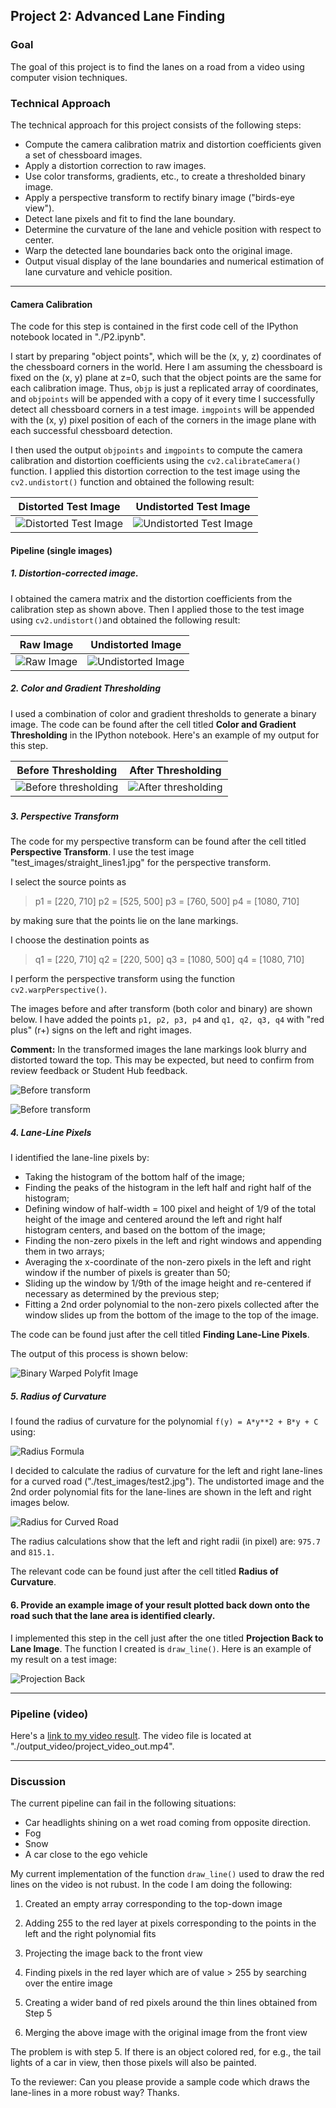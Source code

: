 ## Project 2: Advanced Lane Finding

### Goal

The goal of this project is to find the lanes on a road from a video using computer vision techniques.

### Technical Approach

The technical approach for this project consists of the following steps:

* Compute the camera calibration matrix and distortion coefficients given a set of chessboard images.
* Apply a distortion correction to raw images.
* Use color transforms, gradients, etc., to create a thresholded binary image.
* Apply a perspective transform to rectify binary image ("birds-eye view").
* Detect lane pixels and fit to find the lane boundary.
* Determine the curvature of the lane and vehicle position with respect to center.
* Warp the detected lane boundaries back onto the original image.
* Output visual display of the lane boundaries and numerical estimation of lane curvature and vehicle position.

---

#### Camera Calibration

The code for this step is contained in the first code cell of the IPython notebook located in "./P2.ipynb".  

I start by preparing "object points", which will be the (x, y, z) coordinates of the chessboard corners in the world. Here I am assuming the chessboard is fixed on the (x, y) plane at z=0, such that the object points are the same for each calibration image.  Thus, `objp` is just a replicated array of coordinates, and `objpoints` will be appended with a copy of it every time I successfully detect all chessboard corners in a test image.  `imgpoints` will be appended with the (x, y) pixel position of each of the corners in the image plane with each successful chessboard detection.  

I then used the output `objpoints` and `imgpoints` to compute the camera calibration and distortion coefficients using the `cv2.calibrateCamera()` function.  I applied this distortion correction to the test image using the `cv2.undistort()` function and obtained the following result: 

|                    Distorted Test Image                     |                   Undistorted Test Image                    |
| :---------------------------------------------------------: | :---------------------------------------------------------: |
| ![Distorted Test Image](./camera_cal/test/calibration1.jpg) | ![Undistorted Test Image](./camera_cal/test/calibrated.jpg) |



#### Pipeline (single images)

##### 1. Distortion-corrected image.

I obtained the camera matrix and the distortion coefficients from the calibration step as shown above. Then I applied those to the test image using `cv2.undistort()`and obtained the following result:

|                    Raw Image                    |                      Undistorted Image                       |
| :---------------------------------------------: | :----------------------------------------------------------: |
| ![Raw Image](./test_images/straight_lines1.jpg) | ![Undistorted Image](./test_images/straight_lines1_undist.jpg) |

##### 2. Color and Gradient Thresholding

I used a combination of color and gradient thresholds to generate a binary image.  The code can be found after the cell titled **Color and Gradient Thresholding** in the IPython notebook.  Here's an example of my output for this step.



|                     Before Thresholding                      |                      After Thresholding                      |
| :----------------------------------------------------------: | :----------------------------------------------------------: |
| ![Before thresholding](./output_images/image_unwarped_color.jpg) | ![After thresholding](./output_images/image_unwarped_binary.jpg) |

##### 

##### 3. Perspective Transform

The code for my perspective transform can be found after the cell titled **Perspective Transform**. I use the test image "test_images/straight_lines1.jpg" for the perspective transform. 

I select the source points as

> p1 = [220, 710]
> p2 = [525, 500]
> p3 = [760, 500]
> p4 = [1080, 710]

by making sure that the points lie on the lane markings.

I choose the destination points as

> q1 = [220, 710]
> q2 = [220, 500]
> q3 = [1080, 500]
> q4 = [1080, 710]

I perform the perspective transform using the function `cv2.warpPerspective()`.

The images before and after transform (both color and binary) are shown below. I have added the points `p1, p2, p3, p4` and `q1, q2, q3, q4` with "red plus" (r+) signs on the left and right images.

**Comment:** In the transformed images the lane markings look blurry and distorted toward the top. This may be expected, but need to confirm from review feedback or Student Hub feedback. 



![Before transform](./output_images/transform_color.png)



![Before transform](./output_images/transform_binary.png)



##### 4. Lane-Line Pixels

I identified the lane-line pixels by:

- Taking the histogram of the bottom half of the image;
- Finding the peaks of the histogram in the left half and right half of the histogram;
- Defining window of half-width = 100 pixel and height of 1/9 of the total height of the image and centered around the left and right half histogram centers, and based on the bottom of the image; 
- Finding the non-zero pixels in the left and right windows and appending them in two arrays;
- Averaging the x-coordinate of the non-zero pixels in the left and right window if the number of pixels is greater than 50;
- Sliding up the window by 1/9th of the image height and re-centered if necessary as determined by the previous step;
- Fitting a 2nd order polynomial to the non-zero pixels collected after the window slides up from the bottom of the image to the top of the image. 

The code can be found just after the cell titled **Finding Lane-Line Pixels**.

The output of this process is shown below:

![Binary Warped Polyfit Image](./output_images/binary_warped_polyfit.png)



##### 5. Radius of Curvature

I found the radius of curvature for the polynomial `f(y) = A*y**2 + B*y + C ` using:

![Radius Formula](./misc_images/RadiusFormula.png)

I decided to calculate the radius of curvature for the left and right lane-lines for a curved road ("./test_images/test2.jpg"). The undistorted image and the 2nd order polynomial fits for the lane-lines are shown in the left and right images below.

![Radius for Curved Road](./output_images/binary_warped_polyfit_curvedroad.png)

The radius calculations show that the left and right radii (in pixel) are: `975.7` and `815.1.`

The relevant code can be found just after the cell titled **Radius of Curvature**.



#### 6. Provide an example image of your result plotted back down onto the road such that the lane area is identified clearly.

I implemented this step in the cell just after the one titled **Projection Back to Lane Image**. The function I created is `draw_line()`.  Here is an example of my result on a test image:

![Projection Back](./output_images/projection_back.png)

---

### Pipeline (video)

Here's a [link to my video result](./output_video/project_video_out.mp4). The video file is located at "./output_video/project_video_out.mp4".



---

### Discussion

The current pipeline can fail in the following situations:

- Car headlights shining on a wet road coming from opposite direction.
- Fog
- Snow
- A car close to the ego vehicle

My current implementation of the function `draw_line()` used to draw the red lines on the video is not rubust. In the code I am doing the following:

1. Created an empty array corresponding to the top-down image

2. Adding 255 to the red layer at pixels corresponding to the points in the left and the right polynomial fits

3. Projecting the image back to the front view

4. Finding pixels in the red layer which are of value > 255 by searching over the entire image
5. Creating a wider band of red pixels around the thin lines obtained from Step 5
6. Merging the above image with the original image from the front view

The problem is with step 5. If there is an object colored red, for e.g., the tail lights of a car in view, then those pixels will also be painted.

To the reviewer: Can you please provide a sample code which draws the lane-lines in a more robust way? Thanks.

